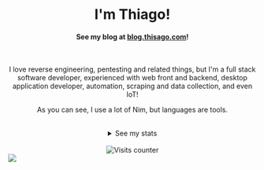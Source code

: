 <div align=center>
  <h1>I'm Thiago!</h1>
  <h4>
    See my blog at <a href="http://blog.thisago.com" target="_blank">blog.thisago.com</a>!
  </h4>
  <br>
  <p>I love reverse engineering, pentesting and related things, but I'm a full stack software developer, experienced with web front and backend, desktop application developer, automation, scraping and data collection, and even IoT!</p>
  <p>As you can see, I use a lot of Nim, but languages are tools.</p>
  <br>
  <details>
    <summary>See my stats</summary>
    <img src="https://github-profile-trophy.vercel.app/?username=thisago&theme=onedark">
    <img src="https://github-readme-stats.vercel.app/api?username=thisago&show_icons=true&theme=dark">
    <img src="https://github-readme-streak-stats.herokuapp.com/?user=thisago&theme=dark">
    <img src="https://github-readme-stats.vercel.app/api/top-langs/?username=thisago&theme=dark&layout=compact">
    <img src="https://github-readme-activity-graph.vercel.app/graph?username=thisago&bg_color=181722&color=e7ecee&line=0e3e53&point=479c9c&area=true&hide_border=true)](https://github.com/ashutosh00710/github-readme-activity-graph">
  </details>
  <br>
    <div><img src="https://komarev.com/ghpvc/?username=thisago&label=Profile%20views&color=000000&style=flat-square"
      alt="Visits counter" title="Visits counter" /></div>
</div>

<img src="https://github.com/thisago/thisago/assets/74574275/6fcae7a4-5df6-4fe8-b987-e9faeda8a822">
